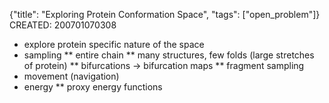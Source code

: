 {"title": "Exploring Protein Conformation Space", "tags": ["open_problem"]}
CREATED: 200701070308
 * explore protein specific nature of the space
 * sampling
 ** entire chain
 ** many structures, few folds (large stretches of protein)
 ** bifurcations -> bifurcation maps
 ** fragment sampling
 * movement (navigation)
 * energy
 ** proxy energy functions


